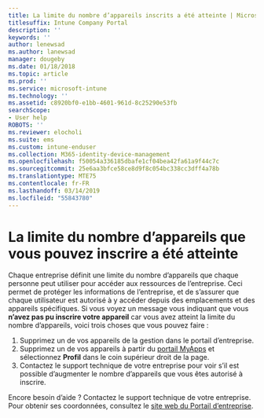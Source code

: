 ```yaml
---
title: La limite du nombre d’appareils inscrits a été atteinte | Microsoft Docs
titlesuffix: Intune Company Portal
description: ''
keywords: ''
author: lenewsad
ms.author: lanewsad
manager: dougeby
ms.date: 01/18/2018
ms.topic: article
ms.prod: ''
ms.service: microsoft-intune
ms.technology: ''
ms.assetid: c8920bf0-e1bb-4601-961d-8c25290e53fb
searchScope:
- User help
ROBOTS: ''
ms.reviewer: elocholi
ms.suite: ems
ms.custom: intune-enduser
ms.collection: M365-identity-device-management
ms.openlocfilehash: f50054a336185dbafe1cf04bea42fa61a9f44c7c
ms.sourcegitcommit: 25e6aa3bfce58ce8d9f8c054bc338cc3dff4a78b
ms.translationtype: MTE75
ms.contentlocale: fr-FR
ms.lasthandoff: 03/14/2019
ms.locfileid: "55843780"
---
```

# <a name="the-limit-of-devices-you-can-register-has-been-reached"></a>La limite du nombre d’appareils que vous pouvez inscrire a été atteinte

Chaque entreprise définit une limite du nombre d’appareils que chaque personne peut utiliser pour accéder aux ressources de l’entreprise. Ceci permet de protéger les informations de l’entreprise, et de s’assurer que chaque utilisateur est autorisé à y accéder depuis des emplacements et des appareils spécifiques. Si vous voyez un message vous indiquant que vous **n’avez pas pu inscrire votre appareil** car vous avez atteint la limite du nombre d’appareils, voici trois choses que vous pouvez faire :

1. Supprimez un de vos appareils de la gestion dans le portail d’entreprise. 
2. Supprimez un de vos appareils à partir du [portail MyApps](https://myapps.microsoft.com) et sélectionnez **Profil** dans le coin supérieur droit de la page. 
3. Contactez le support technique de votre entreprise pour voir s’il est possible d’augmenter le nombre d’appareils que vous êtes autorisé à inscrire.

Encore besoin d’aide ? Contactez le support technique de votre entreprise. Pour obtenir ses coordonnées, consultez le [site web du Portail d’entreprise](https://go.microsoft.com/fwlink/?linkid=2010980).
